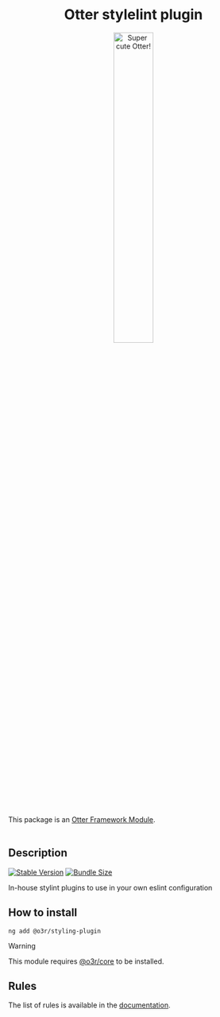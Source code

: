 <h1 align="center">Otter stylelint plugin</h1>
<p align="center">
  <img src="https://raw.githubusercontent.com/AmadeusITGroup/otter/main/assets/logo/otter.png" alt="Super cute Otter!" width="40%"/>
</p>

This package is an [Otter Framework Module](https://github.com/AmadeusITGroup/otter/tree/main/docs/core/MODULE.md).
<br />
<br />

## Description

[![Stable Version](https://img.shields.io/npm/v/@ama-styling/stylelint-plugin?style=for-the-badge)](https://www.npmjs.com/package/@ama-styling/stylelint-plugin)
[![Bundle Size](https://img.shields.io/bundlephobia/min/@ama-styling/stylelint-plugin?color=green&style=for-the-badge)](https://www.npmjs.com/package/@ama-styling/stylelint-plugin)

In-house stylint plugins to use in your own eslint configuration

## How to install

```shell
ng add @o3r/styling-plugin
```

> [!WARNING]
> This module requires [@o3r/core](https://www.npmjs.com/package/@o3r/core) to be installed.

## Rules

The list of rules is available in the [documentation](https://github.com/AmadeusITGroup/otter/tree/main/docs/linter/stylelint-plugin/rules.md).
